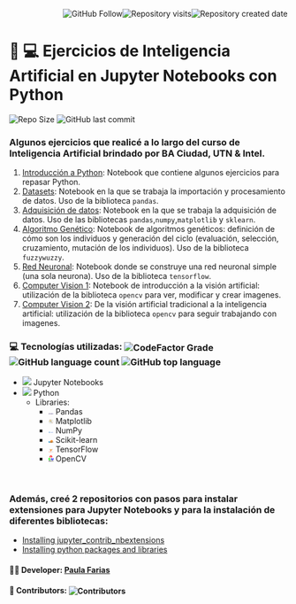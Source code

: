 <!--Create Badges on https://pufler.dev/git-badges/ and https://shields.io/category/social-->

<img alt="Repository created date" align="right" src="https://badges.pufler.dev/created/pauladanielafarias/curso_IA?style=social&color=black&logo=github"> <img alt="Repository visits" align="right" src="https://badges.pufler.dev/visits/pauladanielafarias/curso_IA?style=social&color=purple&logo=github"> <a src="https://github.com/pauladanielafarias/?tab=follow"><img alt="GitHub Follow" align="right" src="https://img.shields.io/github/followers/pauladanielafarias?label=Follow&style=social"></a> 
<br>


# :brain: :computer: Ejercicios de Inteligencia Artificial en Jupyter Notebooks con Python
 
<img alt="Repo Size" src="https://img.shields.io/github/repo-size/pauladanielafarias/curso_IA?style=flat&logo=github">  <img alt="GitHub last commit" src="https://img.shields.io/github/last-commit/pauladanielafarias/curso_IA">

### Algunos ejercicios que realicé a lo largo del curso de Inteligencia Artificial brindado por BA Ciudad, UTN & Intel.

1. [Introducción a Python](1.%20Introduccion%20a%20python.ipynb): Notebook que contiene algunos ejercicios para repasar Python.
2. [Datasets](): Notebook en la que se trabaja la importación y procesamiento de datos. Uso de la biblioteca ```pandas```.
3. [Adquisición de datos](): Notebook en la que se trabaja la adquisición de datos. Uso de las bibliotecas ```pandas```,```numpy```,```matplotlib``` y ```sklearn```.
4. [Algoritmo Genético](4.%20Algoritmo%20Genetico.ipynb): Notebook de algoritmos genéticos: definición de cómo son los individuos y generación del ciclo (evaluación, selección, cruzamiento, mutación de los individuos). Uso de la biblioteca ```fuzzywuzzy```.
5. [Red Neuronal](5.%20Red%20neuronal.ipynb): Notebook donde se construye una red neuronal simple (una sola neurona). Uso de la biblioteca ```tensorflow```.
6. [Computer Vision 1](6.%20Computer%20Vision%201.ipynb): Notebook de introducción a la visión artificial: utilización de la biblioteca ```opencv``` para ver, modificar y crear imagenes.
7. [Computer Vision 2](): De la visión artificial tradicional a la inteligencia artificial: utilización de la biblioteca ```opencv``` para seguir trabajando con imagenes.


### :computer: Tecnologías utilizadas: <img align="center" alt="CodeFactor Grade" src="https://img.shields.io/codefactor/grade/github/pauladanielafarias/curso_IA/master?&logo=codefactor&logoColor=green"> <img align="center" alt="GitHub language count" src="https://img.shields.io/github/languages/count/pauladanielafarias/curso_IA">  <img alt="GitHub top language" align="center" src="https://img.shields.io/github/languages/top/pauladanielafarias/curso_IA">

- <img width="2%" src="https://www.vectorlogo.zone/logos/jupyter/jupyter-icon.svg"> Jupyter Notebooks
- <img width="2%" src="https://www.vectorlogo.zone/logos/python/python-vertical.svg"> Python
  - Libraries:
    - <img width="2%" src="https://github.com/pauladanielafarias/pauladanielafarias/blob/master/images/Pandas_logo.png"> Pandas
    - <img width="2%" src="https://github.com/pauladanielafarias/pauladanielafarias/blob/master/images/Matplotlib_logo.png"> Matplotlib
    - <img width="2%" src="https://github.com/pauladanielafarias/pauladanielafarias/blob/master/images/NumPy_logo.png"> NumPy
    - <img width="2%" src="https://github.com/pauladanielafarias/pauladanielafarias/blob/master/images/Scikit_learn_logo.png"> Scikit-learn
    - <img width="2%" src="https://github.com/pauladanielafarias/pauladanielafarias/blob/master/images/TensorFlow_logo.png"> TensorFlow
    - <img width="2%" src="https://github.com/pauladanielafarias/pauladanielafarias/blob/master/images/OpenCV_logo.png"> OpenCV
<br>

### Además, creé 2 repositorios con pasos para instalar extensiones para Jupyter Notebooks y para la instalación de diferentes bibliotecas:
- [Installing jupyter_contrib_nbextensions](https://github.com/pauladanielafarias/jupyter_contrib_nbextensions)
- [Installing python packages and libraries](https://github.com/pauladanielafarias/python_libraries/)


#### :woman_technologist: **Developer:** [Paula Farias](https://linkedin.com/in/paulafarias)

#### :busts_in_silhouette: Contributors: <img alt="Contributors" align="center" src="https://badges.pufler.dev/contributors/pauladanielafarias/curso_IA?size=50&padding=5&bots=true">
